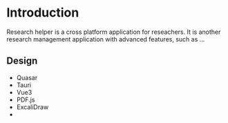 # Introduction
Research helper is a cross platform application for reseachers. It is another research management application with advanced features, such as ...

## Design

- Quasar
- Tauri
- Vue3
- PDF.js
- ExcaliDraw
-

